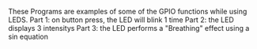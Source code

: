 These Programs are examples of some of the GPIO functions while using LEDS.
Part 1: on button press, the LED will blink 1 time
Part 2: the LED displays 3 intensitys
Part 3: the LED performs a "Breathing" effect using a sin equation
